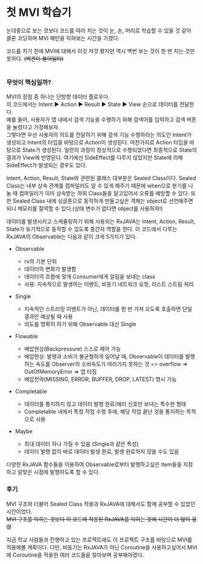 # 첫 MVI 학습기

눈대중으로 보는 것보다 코드를 따라 치는 것이 눈, 손, 머리로 학습할 수 있을 것 같아 클론 코딩하며 MVI 패턴을 익혀보는 시간을 가졌다.<br/>

코드를 치기 전에 MVI에 대해서 이것 저것 봤지만 역시 백번 보는 것이 한 번 치는 것만 못하다. ~~(백견이 불어일타)~~<br><br>

### 무엇이 핵심일까?
MVI의 장점 중 하나는 단방향 데이터 플로우다.<br>
이 코드에서는 Intent ▶️ Action ▶️ Result ▶️ State ▶️ View 순으로 데이터를 전달한다.<br>예를 들어, 사용자가 앱 내에서 검색 기능을 수행하기 위해 검색어를 입력하고 검색 버튼을 눌렀다고 가정해보자.<br>
그렇다면 우선 사용자의 의도를 전달하기 위해 검색 기능 수행하라는 의도인 Intent가 생성되고 Intent의 타입을 바탕으로 Action이 생성된다. 마찬가지로 Action 타입을 바탕으로 State가 생성된다. 일련의 과정이 정상적으로 수행되었다면 최종적으로 State의 결과가 View에 반영된다. 여기에선 SideEffect를 다루지 않았지만 State에 의해 SideEffect가 발생되는 경우도 있다.<br>

Intent, Action, Result, State와 관련된 클래스 대부분은 Sealed Class이다. Sealed Class는 내부 상속 관계를 컴파일러도 알 수 있게 해주기 때문에 when으로 분기를 나눌 때 컴파일러가 이미 상속받는 하위 Class들을 알고있어서 오류를 예방할 수 있다. 또한 Sealed Class 내에 싱글톤으로 동작하게 만들고싶은 객체는 object로 선언해주면 되니 메모리를 절약할 수 있다.(상태 변수가 없다면 object를 사용하자!)<br>

데이터를 발생시키고 스케쥴링하기 위해 사용되는 RxJAVA는 Intent, Action, Result, State가 유기적으로 동작할 수 있도록 중간자 역할을 한다. 이 코드에서 다루는 RxJAVA의 Observable는 다음과 같이 크게 5가지가 있다.
* Observable
    * rx의 기본 단위
    * 데이터의 변화가 발생함
    * 데이터의 흐름에 맞게 Consumer에게 알림을 보내는 class
    * 사용: 지속적으로 발생하는 이벤트, 비동기 네트워크 요청, 리스트 스트림 처리
* Single
    * 지속적인 스트리밍 이벤트가 아닌, 데이터를 한 번 가져 오도록 호출하면 단일 결과만 예상될 때 사용
    * 의도를 명확히 하기 위해 Observable 대신 Single
* Flowable
    * 배압현상(Backpressure) 스스로 제어 가능
    * 배압현상: 발행과 소비가 불균형하게 일어날 때, Observable이 데이터를 발행하는 속도를 Observer의 소비속도가 따라가지 못하는 것 => overflow => OutOfMemoryError => 앱 터짐
    * 배압전략(MISSING, ERROR, BUFFER, DROP, LATEST) 명시 가능

* Completable
    * 데이터를 통지하지 않고 데이터 발행 완료/에러 신호만 보내는 특수한 형태
    * Completable 내에서 특정 작업 수행 후에, 해당 작업 끝난 것을 통지하는 목적으로 사용
* Maybe
    * 최대 데이터 하나 가질 수 있음 (Single과 같은 특성)
    * 데이터 발행 없이 바로 데이터 발생 완료, 발생 완료하지 않을 수도 있음

다양한 RxJAVA 함수들을 이용하여 Observable로부터 발행하고싶은 item들을 지정하고 알맞은 시점에 발행하도록 할 수 있다.<br>

### 후기
MVI 구조와 더불어 Sealed Class 적용과 RxJAVA에 대해서도 함께 공부할 수 있었던 시간이었다. <br>
~~MVI 구조를 익히는 것보다 이 코드에 적용된 RxJAVA를 익히는 것에 시간이 더 많이 걸렸~~<br>

지금 학교 사람들과 진행하고 있는 프로젝트에도 이 프로젝트 구조를 바탕으로 MVI를 적용해볼 계획이다. 다만, 비동기는 RxJAVA가 아닌 Coroutine을 사용하고싶어서 MVI에 Coroutine을 적용한 여러 코드들을 찾아보며 공부해야겠다.<br><br>
